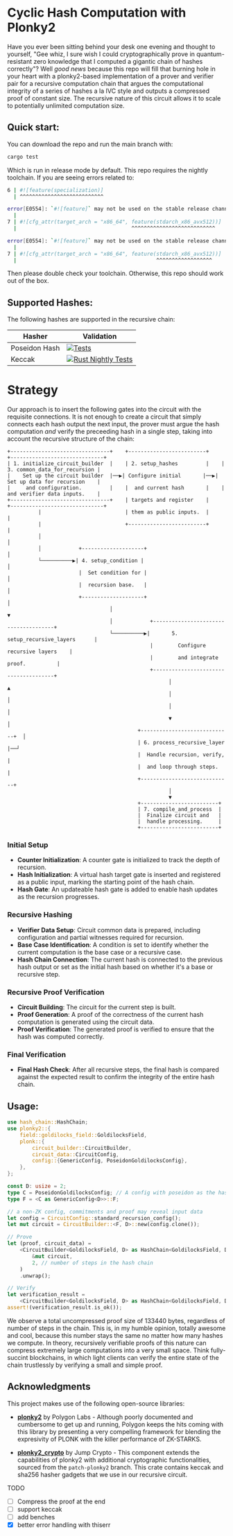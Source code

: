# Cyclic Hash Computation with Plonky2

Have you ever been sitting behind your desk one evening and thought to yourself, "Gee whiz, I sure wish I could cryptographically prove in quantum-resistant zero knowledge that I computed a gigantic chain of hashes correctly"? Well _good news_ because this repo will fill that burning hole in your heart with a plonky2-based implementation of a prover and verifier pair for a recursive computation chain that argues the computational integrity of a series of hashes a la IVC style and outputs a compressed proof of constant size. The recursive nature of this circuit allows it to scale to potentially unlimited computation size.

## Quick start:

You can download the repo and run the main branch with:
```bash
cargo test
```

Which is run in release mode by default. This repo requires the nightly toolchain. If you are seeing errors related to:

```bash
6 | #![feature(specialization)]
  | ^^^^^^^^^^^^^^^^^^^^^^^^^^^

error[E0554]: `#![feature]` may not be used on the stable release channel
  |
7 | #![cfg_attr(target_arch = "x86_64", feature(stdarch_x86_avx512))]
  |                                     ^^^^^^^^^^^^^^^^^^^^^^^^^^^

error[E0554]: `#![feature]` may not be used on the stable release channel
  |
7 | #![cfg_attr(target_arch = "x86_64", feature(stdarch_x86_avx512))]
  |                                             ^^^^^^^^^^^^^^^^^^
```

Then please double check your toolchain. Otherwise, this repo should work out of the box.

## Supported Hashes:

The following hashes are supported in the recursive chain:

| Hasher | Validation |
|----------|----------|
| Poseidon Hash    | [![Tests](https://github.com/drcapybara/hash-chain/actions/workflows/test_hash_chain.yml/badge.svg)](https://github.com/drcapybara/hash-chain/actions/workflows/test_hash_chain.yml)   |
| Keccak    | [![Rust Nightly Tests](https://github.com/drcapybara/hash-chain/actions/workflows/test_hash_chain.yml/badge.svg)](https://github.com/drcapybara/hash-chain/actions/workflows/test_hash_chain.yml)  |

# Strategy

Our approach is to insert the following gates into the circuit with the requisite connections. It is not enough to create a circuit that simply connects each hash output the next input, the prover must argue the hash computation _and_ verify the preceeding hash in a single step, taking into account the recursive structure of the chain:

```text
+--------------------------------+    +-------------------------+    +------------------------------+
| 1. initialize_circuit_builder  |    | 2. setup_hashes         |    | 3. common_data_for_recursion |
|    Set up the circuit builder  |──▶| Configure initial       |──▶| Set up data for recursion    |
|     and configuration.         |    |  and current hash       |    | and verifier data inputs.    |
+--------------------------------+    | targets and register    |    +------------------------------+                            
          |                           | them as public inputs.  |              |
          |                           +-------------------------+              |
          │                                                                    │
          │            +--------------------+                                  │
          └──────────▶| 4. setup_condition |                                  │
                       |  Set condition for |                                  │
                       |  recursion base.   |                                  │
                       +--------------------+                                  │
                                 │                                             ▼
                                 │            +--------------------------------------+      
                                 └──────────▶|       5. setup_recursive_layers      |
                                              |        Configure recursive layers    |
                                              |        and integrate proof.          |
                                              +--------------------------------------+
                                                    │                      ▲
                                                    │                      │
                                                    │                      │
                                                    ▼                      │
                                          +-----------------------------+  │
                                          | 6. process_recursive_layer  |──┘
                                          |  Handle recursion, verify,  |
                                          |  and loop through steps.    |
                                          +-----------------------------+
                                                    │
                                                    ▼
                                          +-------------------------+
                                          | 7. compile_and_process  |
                                          |  Finalize circuit and   |
                                          |  handle processing.     |
                                          +-------------------------+
```

### Initial Setup
- **Counter Initialization**: A counter gate is initialized to track the depth of recursion.
- **Hash Initialization**: A virtual hash target gate is inserted and registered as a public input, marking the starting point of the hash chain.
- **Hash Gate**: An updateable hash gate is added to enable hash updates as the recursion progresses.

### Recursive Hashing
- **Verifier Data Setup**: Circuit common data is prepared, including configuration and partial witnesses required for recursion.
- **Base Case Identification**: A condition is set to identify whether the current computation is the base case or a recursive case.
- **Hash Chain Connection**: The current hash is connected to the previous hash output or set as the initial hash based on whether it's a base or recursive step.

### Recursive Proof Verification
- **Circuit Building**: The circuit for the current step is built.
- **Proof Generation**: A proof of the correctness of the current hash computation is generated using the circuit data.
- **Proof Verification**: The generated proof is verified to ensure that the hash was computed correctly.

### Final Verification
- **Final Hash Check**: After all recursive steps, the final hash is compared against the expected result to confirm the integrity of the entire hash chain.

## Usage:

```rust
use hash_chain::HashChain;
use plonky2::{
    field::goldilocks_field::GoldilocksField,
    plonk::{
        circuit_builder::CircuitBuilder,
        circuit_data::CircuitConfig,
        config::{GenericConfig, PoseidonGoldilocksConfig},
    },
};

const D: usize = 2;
type C = PoseidonGoldilocksConfig; // A config with poseidon as the hasher for FRI
type F = <C as GenericConfig<D>>::F;

// a non-ZK config, commitments and proof may reveal input data
let config = CircuitConfig::standard_recursion_config(); 
let mut circuit = CircuitBuilder::<F, D>::new(config.clone());

// Prove
let (proof, circuit_data) =
    <CircuitBuilder<GoldilocksField, D> as HashChain<GoldilocksField, D, C>>::build_hash_chain_circuit(
        &mut circuit,
        2, // number of steps in the hash chain
    )
    .unwrap();

// Verify
let verification_result =
    <CircuitBuilder<GoldilocksField, D> as HashChain<GoldilocksField, D, C>>::verify(proof, circuit_data);
assert!(verification_result.is_ok());
```

We observe a total uncompressed proof size of 133440 bytes, regardless of number of steps in the chain. This is, in my humble opinion, totally awesome and cool, because this number stays the same no matter how many hashes we compute. In theory, recursively verifiable proofs of this nature can compress extremely large computations into a very small space. Think fully-succint blockchains, in which light clients can verify the entire state of the chain trustlessly by verifying a small and simple proof.

## Acknowledgments

This project makes use of the following open-source libraries:

- **[plonky2](https://github.com/drcapybara/plonky2)** by Polygon Labs - Although poorly documented and cumbersome to get up and running, Polygon keeps the hits coming with this library by presenting a very compelling framework for blending the expresivity of PLONK with the killer performance of ZK-STARKS. 

- **[plonky2_crypto](https://github.com/JumpCrypto/plonky2-crypto)** by Jump Crypto - This component extends the capabilities of plonky2 with additional cryptographic functionalities, sourced from the `patch-plonky2` branch. This crate contains keccak and sha256 hasher gadgets that we use in our recursive circuit.

TODO
- [ ] Compress the proof at the end
- [ ] support keccak
- [ ] add benches
- [x] better error handling with thiserr
